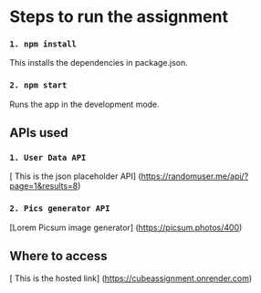 # Steps to run the assignment

 ### `1. npm install`
 This installs the dependencies in package.json.
 ### `2. npm start`
 Runs the app in the development mode.

 ## APIs used 
  ### `1. User Data API`
[ This is the json placeholder API]
(https://randomuser.me/api/?page=1&results=8)
### `2. Pics generator API`
 [Lorem Picsum image generator]
 (https://picsum.photos/400)

  ## Where to access 
[ This is the hosted link]
(https://cubeassignment.onrender.com)
